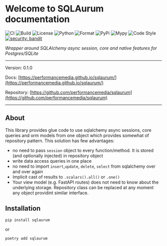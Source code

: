 # Welcome to SQLAurum documentation

![CI](https://github.com/performancemedia/sqlaurum/workflows/CI/badge.svg)
![Build](https://github.com/performancemedia/sqlaurum/workflows/Publish/badge.svg)
![License](https://img.shields.io/github/license/performancemedia/sqlaurum)
![Python](https://img.shields.io/pypi/pyversions/sqlaurum)
![Format](https://img.shields.io/pypi/format/sqlaurum)
![PyPi](https://img.shields.io/pypi/v/sqlaurum)
![Mypy](https://img.shields.io/badge/mypy-checked-blue)
![Code Style](https://img.shields.io/badge/code%20style-black-000000.svg)
[![security: bandit](https://img.shields.io/badge/security-bandit-yellow.svg)](https://github.com/PyCQA/bandit)

*Wrapper around SQLAlchemy async session, core and native features for Postgres/SQLite*

---
Version: 0.1.0

Docs: [https://performancemedia.github.io/sqlaurum/](https://performancemedia.github.io/sqlaurum/)

Repository: [https://github.com/performancemedia/sqlaurum](https://github.com/performancemedia/sqlaurum)


---

## About

This library provides glue code to use sqlalchemy async sessions, core queries and orm models 
from one object which provides somewhat of repository pattern. This solution has few advantages:

- no need to pass `session` object to every function/method. It is stored (and optionally injected) in repository object
- write data access queries in one place
- no need to import `insert`,`update`, `delete`, `select` from sqlalchemy over and over again
- Implicit cast of results to `.scalars().all()` or `.one()`
- Your view model (e.g. FastAPI routes) does not need to know about the underlying storage. Repository class can be replaced at any moment any object providint similar interface.


## Installation

```shell
pip install sqlaurum
```
or

```shell
poetry add sqlaurum
```
